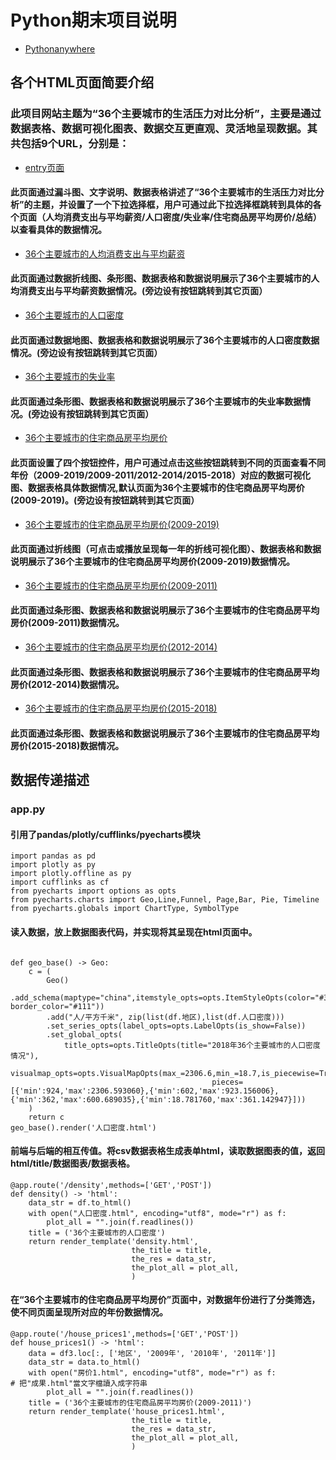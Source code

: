 # Python期末项目说明
* [Pythonanywhere](http://leetong.pythonanywhere.com/)

## 各个HTML页面简要介绍
### 此项目网站主题为“36个主要城市的生活压力对比分析”，主要是通过数据表格、数据可视化图表、数据交互更直观、灵活地呈现数据。其共包括9个URL，分别是：
* [entry页面](http://leetong.pythonanywhere.com/)
#### 此页面通过漏斗图、文字说明、数据表格讲述了“36个主要城市的生活压力对比分析”的主题，并设置了一个**下拉选择框**，用户可通过此下拉选择框跳转到具体的各个页面（人均消费支出与平均薪资/人口密度/失业率/住宅商品房平均房价/总结）以查看具体的数据情况。
* [36个主要城市的人均消费支出与平均薪资](http://leetong.pythonanywhere.com/consumption)
#### 此页面通过数据折线图、条形图、数据表格和数据说明展示了36个主要城市的人均消费支出与平均薪资数据情况。(旁边设有按钮跳转到其它页面）
* [36个主要城市的人口密度](http://leetong.pythonanywhere.com/density)
#### 此页面通过数据地图、数据表格和数据说明展示了36个主要城市的人口密度数据情况。(旁边设有按钮跳转到其它页面）
* [36个主要城市的失业率](http://leetong.pythonanywhere.com/unemployment)
#### 此页面通过条形图、数据表格和数据说明展示了36个主要城市的失业率数据情况。(旁边设有按钮跳转到其它页面）
* [36个主要城市的住宅商品房平均房价](http://leetong.pythonanywhere.com/house_prices)
#### 此页面设置了**四个按钮控件**，用户可通过点击这些按钮跳转到不同的页面查看不同年份（2009-2019/2009-2011/2012-2014/2015-2018）对应的数据可视化图、数据表格具体数据情况,默认页面为36个主要城市的住宅商品房平均房价(2009-2019)。(旁边设有按钮跳转到其它页面）

  * [36个主要城市的住宅商品房平均房价(2009-2019)](http://leetong.pythonanywhere.com/house_prices)
  #### 此页面通过折线图（可点击或播放呈现每一年的折线可视化图）、数据表格和数据说明展示了36个主要城市的住宅商品房平均房价(2009-2019)数据情况。
  * [36个主要城市的住宅商品房平均房价(2009-2011)](http://leetong.pythonanywhere.com/house_prices1)
  #### 此页面通过条形图、数据表格和数据说明展示了36个主要城市的住宅商品房平均房价(2009-2011)数据情况。
  * [36个主要城市的住宅商品房平均房价(2012-2014)](http://leetong.pythonanywhere.com/house_prices2)
  #### 此页面通过条形图、数据表格和数据说明展示了36个主要城市的住宅商品房平均房价(2012-2014)数据情况。
  * [36个主要城市的住宅商品房平均房价(2015-2018)](http://leetong.pythonanywhere.com/house_prices3)
  #### 此页面通过条形图、数据表格和数据说明展示了36个主要城市的住宅商品房平均房价(2015-2018)数据情况。

## 数据传递描述
### app.py
#### 引用了pandas/plotly/cufflinks/pyecharts模块
```
import pandas as pd
import plotly as py
import plotly.offline as py
import cufflinks as cf
from pyecharts import options as opts
from pyecharts.charts import Geo,Line,Funnel, Page,Bar, Pie, Timeline
from pyecharts.globals import ChartType, SymbolType
```

#### 读入数据，放上数据图表代码，并实现将其呈现在html页面中。
```df = pd.read_csv("population_density.csv",encoding='gbk')

def geo_base() -> Geo:
    c = (
        Geo()
        .add_schema(maptype="china",itemstyle_opts=opts.ItemStyleOpts(color="#323c48", border_color="#111"))
        .add("人/平方千米", zip(list(df.地区),list(df.人口密度)))
        .set_series_opts(label_opts=opts.LabelOpts(is_show=False))
        .set_global_opts(
            title_opts=opts.TitleOpts(title="2018年36个主要城市的人口密度情况"),
            visualmap_opts=opts.VisualMapOpts(max_=2306.6,min_=18.7,is_piecewise=True,
                                             pieces=[{'min':924,'max':2306.593060},{'min':602,'max':923.156006},{'min':362,'max':600.689035},{'min':18.781760,'max':361.142947}]))
    )
    return c
geo_base().render('人口密度.html')
```

#### 前端与后端的相互传值。将csv数据表格生成表单html，读取数据图表的值，返回html/title/数据图表/数据表格。
```
@app.route('/density',methods=['GET','POST'])
def density() -> 'html':
    data_str = df.to_html()
    with open("人口密度.html", encoding="utf8", mode="r") as f:                     
        plot_all = "".join(f.readlines())
    title = ('36个主要城市的人口密度')
    return render_template('density.html',
                           the_title = title,
                           the_res = data_str,
                           the_plot_all = plot_all,
                           )
```

#### 在“36个主要城市的住宅商品房平均房价”页面中，对数据年份进行了分类筛选，使不同页面呈现所对应的年份数据情况。
```
@app.route('/house_prices1',methods=['GET','POST'])
def house_prices1() -> 'html':
    data = df3.loc[:, ['地区', '2009年', '2010年', '2011年']]
    data_str = data.to_html()
    with open("房价1.html", encoding="utf8", mode="r") as f:                     # 把"成果.html"當文字檔讀入成字符串
        plot_all = "".join(f.readlines())
    title = ('36个主要城市的住宅商品房平均房价(2009-2011)')
    return render_template('house_prices1.html',
                           the_title = title,
                           the_res = data_str,
                           the_plot_all = plot_all,
                           )
```
